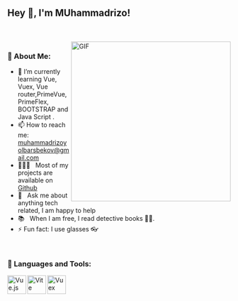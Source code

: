 ## Hey 👋, I'm MUhammadrizo!
<br/>
<br/>

<img align="right" alt="GIF" src="https://raw.githubusercontent.com/rahul-jha98/rahul-jha98/main/techstack.gif" width="360px"/>
  
### 🧐  About Me:


- 🔋 I’m currently learning Vue, Vuex, Vue router,PrimeVue, PrimeFlex, BOOTSTRAP and Java Script .
- 📫 How to reach me: muhammadrizoyolbarsbekov@gmail.com
- 👨🏻‍💻 &nbsp; Most of my projects are available on [Github](https://https://github.com/MuhammadRizo1895/MuhammadRizo1895?tab=repositories)
- 💬 &nbsp; Ask me about anything tech related, I am happy to help
- 📚 &nbsp; When I am free, I read detective books 🕵️‍♂️. 
- ⚡ Fun fact: I use glasses 👓
<br>

### 🔨 Languages and Tools:


<a href="https:/vuejs.org" target="_blank"><img align="left" alt="Vue.js" height ="42px" src="https://upload.wikimedia.org/wikipedia/commons/thumb/9/95/Vue.js_Logo_2.svg/1200px-Vue.js_Logo_2.svg.png"></a>
<a href="https://vitejs.dev" target="_blank"> <img align="left" alt="Vite" height ="42px" src="https://camo.githubusercontent.com/4e72f950e175bb852feffd3737e6cd6db95522517f6a4ca876b5020fbb0971c6/68747470733a2f2f7072696d6566616365732e6f72672f63646e2f7072696d657675652f696d616765732f6c6f676f732f766974652e737667"> </a>
<a href="https://vuex.vuejs.org/" target="_blank"> <img src="https://user-images.githubusercontent.com/7110136/29002857-9e802f08-7ab4-11e7-9c31-604b5d0d0c19.png" alt="Vuex" height='42px'/> </a>


